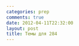 ```yaml
---
categories: prep
comments: true
date: 2012-04-11T22:32:00
layout: post
title: Темы для 284
---
```


